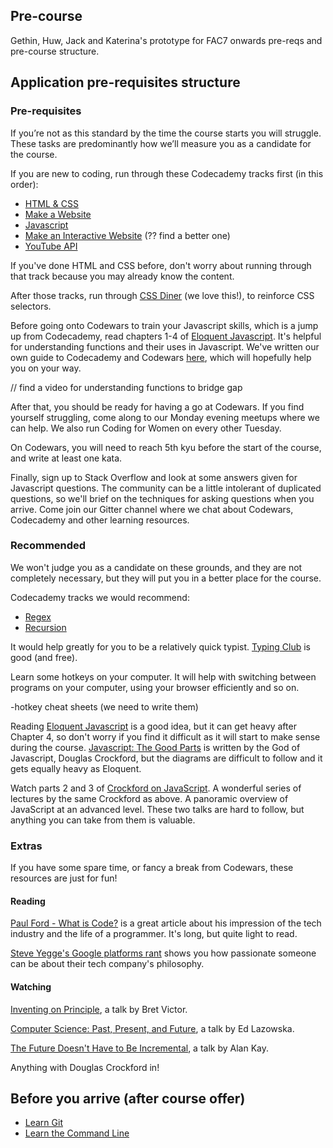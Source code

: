 ## Pre-course

Gethin, Huw, Jack and Katerina's prototype for FAC7 onwards pre-reqs and pre-course structure.

## Application pre-requisites structure

### Pre-requisites
If you’re not as this standard by the time the course starts you will struggle. These tasks are predominantly how we’ll measure you as a candidate for the course.

If you are new to coding, run through these Codecademy tracks first (in this order):
* [HTML & CSS](https://www.codecademy.com/learn/web)
* [Make a Website](https://www.codecademy.com/en/skills/make-a-website)
* [Javascript](https://www.codecademy.com/learn/javascript)
* [Make an Interactive Website](https://www.codecademy.com/en/skills/make-an-interactive-website) (?? find a better one)
* [YouTube API](https://www.codecademy.com/en/tracks/youtube)

If you've done HTML and CSS before, don't worry about running through that track because you may already know the content.

After those tracks, run through [CSS Diner](http://flukeout.github.io/) (we love this!), to reinforce CSS selectors.

Before going onto Codewars to train your Javascript skills, which is a jump up from Codecademy, read chapters 1-4 of [Eloquent Javascript](http://eloquentjavascript.net/Eloquent_JavaScript.pdf). It's helpful for understanding functions and their uses in Javascript. We've written our own guide to Codecademy and Codewars [here](https://github.com/codingforeveryone/learning-with-codewars-and-codecademy), which will hopefully help you on your way.

// find a video for understanding functions to bridge gap

After that, you should be ready for having a go at Codewars. If you find yourself struggling, come along to our Monday evening meetups where we can help. We also run Coding for Women on every other Tuesday.  

On Codewars, you will need to reach 5th kyu before the start of the course, and write at least one kata.

Finally, sign up to Stack Overflow and look at some answers given for Javascript questions. The community can be a little intolerant of duplicated questions, so we'll brief on the techniques for asking questions when you arrive. Come join our Gitter channel where we chat about Codewars, Codecademy and other learning resources.

### Recommended
We won't judge you as a candidate on these grounds, and they are not completely necessary, but they will put you in a better place for the course.

Codecademy tracks we would recommend:
* [Regex](https://www.codecademy.com/courses/javascript-intermediate-en-NJ7Lr/0/1)
* [Recursion](https://www.codecademy.com/courses/javascript-lesson-205/0/1)

It would help greatly for you to be a relatively quick typist. [Typing Club](https://www.typingclub.com/) is good (and free).

Learn some hotkeys on your computer. It will help with switching between programs on your computer, using your browser efficiently and so on.

-hotkey cheat sheets (we need to write them)

Reading [Eloquent Javascript](http://eloquentjavascript.net/Eloquent_JavaScript.pdf) is a good idea, but it can get heavy after Chapter 4, so don't worry if you find it difficult as it will start to make sense during the course. [Javascript: The Good Parts](http://bdcampbell.net/javascript/book/javascript_the_good_parts.pdf) is written by the God of Javascript, Douglas Crockford, but the diagrams are difficult to follow and it gets equally heavy as Eloquent.

Watch parts 2 and 3 of [Crockford on JavaScript](https://www.youtube.com/watch?v=JxAXlJEmNMg&list=PL7664379246A246CB). A wonderful series of lectures by the same Crockford as above. A panoramic overview of JavaScript at an advanced level. These two talks are hard to follow, but anything you can take from them is valuable.

### Extras
If you have some spare time, or fancy a break from Codewars, these resources are just for fun!

#### Reading
[Paul Ford - What is Code?](http://www.bloomberg.com/graphics/2015-paul-ford-what-is-code/) is a great article about his impression of the tech industry and the life of a programmer. It's long, but quite light to read.

[Steve Yegge's Google platforms rant](https://plus.google.com/+RipRowan/posts/eVeouesvaVX) shows you how passionate someone can be about their tech company's philosophy.

#### Watching
[Inventing on Principle](https://vimeo.com/36579366), a talk by Bret Victor.

[Computer Science: Past, Present, and Future](https://www.youtube.com/watch?v=5Tk09c0FQ3M&feature=youtu.be), a talk by Ed Lazowska.

[The Future Doesn't Have to Be Incremental](https://www.youtube.com/watch?v=gTAghAJcO1o&feature=youtu.be), a talk by Alan Kay.

Anything with Douglas Crockford in!


## Before you arrive (after course offer)

* [Learn Git](https://www.codecademy.com/learn/learn-git)
* [Learn the Command Line](https://www.codecademy.com/learn/learn-the-command-line)
